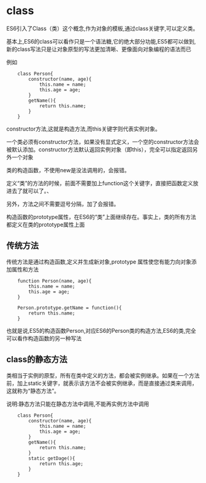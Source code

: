 
# class

ES6引入了Class（类）这个概念,作为对象的模板,通过class关键字,可以定义类。

基本上,ES6的class可以看作只是一个语法糖,它的绝大部分功能,ES5都可以做到,新的class写法只是让对象原型的写法更加清晰、更像面向对象编程的语法而已


例如

```
	class Person{
	 	constructor(name, age){
	    	this.name = name;
	    	this.age = age;
	    }
	    getName(){
	    	return this.name;
	    }
	}

```

constructor方法,这就是构造方法,而this关键字则代表实例对象。

一个类必须有constructor方法，如果没有显式定义，一个空的constructor方法会被默认添加。constructor方法默认返回实例对象（即this），完全可以指定返回另外一个对象

类的构造函数，不使用new是没法调用的，会报错。

定义“类”的方法的时候，前面不需要加上function这个关键字，直接把函数定义放进去了就可以了。、

另外，方法之间不需要逗号分隔，加了会报错。

构造函数的prototype属性，在ES6的“类”上面继续存在。事实上，类的所有方法都定义在类的prototype属性上面




## 传统方法

传统方法是通过构造函数,定义并生成新对象,prototype 属性使您有能力向对象添加属性和方法

```
	function Person(name, age){
		this.name = name;
		this.age = age;
	}

	Person.prototype.getName = function(){
		return this.name;
	}
```

也就是说,ES5的构造函数Person,对应ES6的Person类的构造方法,ES6的类,完全可以看作构造函数的另一种写法


## class的静态方法

类相当于实例的原型，所有在类中定义的方法，都会被实例继承。如果在一个方法前，加上static关键字，就表示该方法不会被实例继承，而是直接通过类来调用，这就称为“静态方法”。

说明:静态方法只能在静态方法中调用,不能再实例方法中调用

```
	class Person{
	 	constructor(name, age){
	    	this.name = name;
	    	this.age = age;
	    }
	    getName(){
	    	return this.name;
	    }
	    static getDage(){
	    	return this.age;
	    }
	}

```
